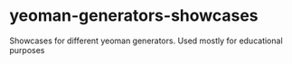 # yeoman-generators-showcases
Showcases for different yeoman generators. Used mostly for educational purposes
